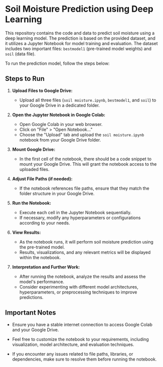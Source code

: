 # Soil Moisture Prediction using Deep Learning

This repository contains the code and data to predict soil moisture using a deep learning model. 
The prediction is based on the provided dataset, and it utilizes a Jupyter Notebook for model training and evaluation. 
The dataset includes two important files: `bestmodel1` (pre-trained model weights) and `soil` (data file).

To run the prediction model, follow the steps below:

## Steps to Run

1. **Upload Files to Google Drive:**
   - Upload all three files (`soil moisture.ipynb`, `bestmodel1`, and `soil`) to your Google Drive in a dedicated folder.

2. **Open the Jupyter Notebook in Google Colab:**
   - Open Google Colab in your web browser.
   - Click on "File" > "Open Notebook..."
   - Choose the "Upload" tab and upload the `soil moisture.ipynb` notebook from your Google Drive folder.

3. **Mount Google Drive:**
   - In the first cell of the notebook, there should be a code snippet to mount your Google Drive. This will grant the notebook access to the uploaded files.

4. **Adjust File Paths (if needed):**
   - If the notebook references file paths, ensure that they match the folder structure in your Google Drive.

5. **Run the Notebook:**
   - Execute each cell in the Jupyter Notebook sequentially.
   - If necessary, modify any hyperparameters or configurations according to your needs.

6. **View Results:**
   - As the notebook runs, it will perform soil moisture prediction using the pre-trained model.
   - Results, visualizations, and any relevant metrics will be displayed within the notebook.

7. **Interpretation and Further Work:**
   - After running the notebook, analyze the results and assess the model's performance.
   - Consider experimenting with different model architectures, hyperparameters, or preprocessing techniques to improve predictions.


## Important Notes

- Ensure you have a stable internet connection to access Google Colab and your Google Drive.

- Feel free to customize the notebook to your requirements, including visualization, model architecture, and evaluation techniques.

- If you encounter any issues related to file paths, libraries, or dependencies, make sure to resolve them before running the notebook.
